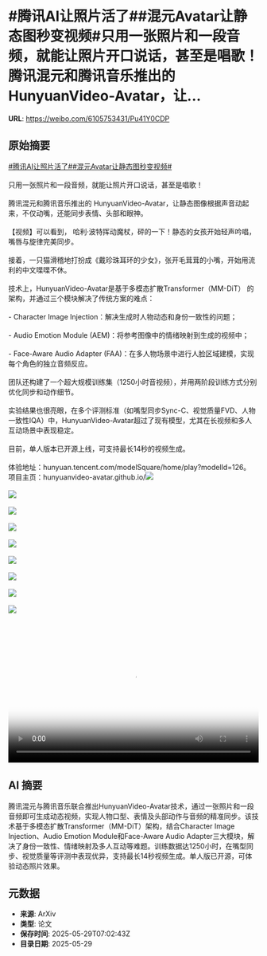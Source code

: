 # #腾讯AI让照片活了##混元Avatar让静态图秒变视频#只用一张照片和一段音频，就能让照片开口说话，甚至是唱歌！腾讯混元和腾讯音乐推出的 HunyuanVideo-Avatar，让...

**URL**: https://weibo.com/6105753431/Pu41Y0CDP

## 原始摘要

<a href="https://m.weibo.cn/search?containerid=231522type%3D1%26t%3D10%26q%3D%23%E8%85%BE%E8%AE%AFAI%E8%AE%A9%E7%85%A7%E7%89%87%E6%B4%BB%E4%BA%86%23&amp;extparam=%23%E8%85%BE%E8%AE%AFAI%E8%AE%A9%E7%85%A7%E7%89%87%E6%B4%BB%E4%BA%86%23" data-hide=""><span class="surl-text">#腾讯AI让照片活了#</span></a><a href="https://m.weibo.cn/search?containerid=231522type%3D1%26t%3D10%26q%3D%23%E6%B7%B7%E5%85%83Avatar%E8%AE%A9%E9%9D%99%E6%80%81%E5%9B%BE%E7%A7%92%E5%8F%98%E8%A7%86%E9%A2%91%23&amp;extparam=%23%E6%B7%B7%E5%85%83Avatar%E8%AE%A9%E9%9D%99%E6%80%81%E5%9B%BE%E7%A7%92%E5%8F%98%E8%A7%86%E9%A2%91%23" data-hide=""><span class="surl-text">#混元Avatar让静态图秒变视频#</span></a><br><br>只用一张照片和一段音频，就能让照片开口说话，甚至是唱歌！<br><br>腾讯混元和腾讯音乐推出的 HunyuanVideo-Avatar，让静态图像根据声音动起来，不仅动嘴，还能同步表情、头部和眼神。<br><br>【视频】可以看到， 哈利·波特挥动魔杖，砰的一下！静态的女孩开始轻声吟唱，嘴唇与旋律完美同步。<br><br>接着，一只猫滑稽地打扮成《戴珍珠耳环的少女》，张开毛茸茸的小嘴，开始用流利的中文喋喋不休。<br><br>技术上，HunyuanVideo-Avatar是基于多模态扩散Transformer（MM-DiT） 的架构，并通过三个模块解决了传统方案的难点：<br><br>- Character Image Injection：解决生成时人物动态和身份一致性的问题；<br><br>- Audio Emotion Module (AEM)：将参考图像中的情绪映射到生成的视频中；<br><br>- Face-Aware Audio Adapter (FAA)：在多人物场景中进行人脸区域建模，实现每个角色的独立音频反应。<br><br>团队还构建了一个超大规模训练集（1250小时音视频），并用两阶段训练方式分别优化同步和动作细节。<br><br>实验结果也很亮眼，在多个评测标准（如嘴型同步Sync-C、视觉质量FVD、人物一致性IQA）中，HunyuanVideo-Avatar超过了现有模型，尤其在长视频和多人互动场景中表现稳定。<br><br>目前，单人版本已开源上线，可支持最长14秒的视频生成。<br><br>体验地址：hunyuan.tencent.com/modelSquare/home/play?modelId=126。<br>项目主页：hunyuanvideo-avatar.github.io/<img style="" src="https://tvax1.sinaimg.cn/large/006Fd7o3ly1i1wd9w0l22j31hc0u0wgd.jpg" referrerpolicy="no-referrer"><br><br><img style="" src="https://tvax2.sinaimg.cn/large/006Fd7o3ly1i1wd9pwwxvj30jk0qogmz.jpg" referrerpolicy="no-referrer"><br><br><img style="" src="https://tvax2.sinaimg.cn/large/006Fd7o3ly1i1wd9q3fwbj30jk0qodgq.jpg" referrerpolicy="no-referrer"><br><br><img style="" src="https://tvax1.sinaimg.cn/large/006Fd7o3ly1i1wd9s1bhij30jk0qo0tf.jpg" referrerpolicy="no-referrer"><br><br><img style="" src="https://tvax4.sinaimg.cn/large/006Fd7o3ly1i1wd9sm3i4j30jk0qo0tp.jpg" referrerpolicy="no-referrer"><br><br><img style="" src="https://tvax2.sinaimg.cn/large/006Fd7o3ly1i1wd9qef9uj30jk0qomyc.jpg" referrerpolicy="no-referrer"><br><br><img style="" src="https://tvax1.sinaimg.cn/large/006Fd7o3ly1i1wd9ticznj30qo0jkjsq.jpg" referrerpolicy="no-referrer"><br><br><img style="" src="https://tvax3.sinaimg.cn/large/006Fd7o3ly1i1wd9tqizzj30qo0jkq3k.jpg" referrerpolicy="no-referrer"><br><br><img style="" src="https://tvax2.sinaimg.cn/large/006Fd7o3ly1i1wd9x45fcj30qo0jk3zl.jpg" referrerpolicy="no-referrer"><br><br><br clear="both"><div style="clear: both"></div><video controls="controls" poster="https://tvax4.sinaimg.cn/orj480/006Fd7o3ly1i1wd9vbnh6j31hc0u0wgd.jpg" style="width: 100%"><source src="https://f.video.weibocdn.com/o0/cUGxy0ndlx08oCGujPBe01041200dwQg0E010.mp4?label=mp4_720p&amp;template=1280x720.25.0&amp;ori=0&amp;ps=1CwnkDw1GXwCQx&amp;Expires=1748505670&amp;ssig=uCZ9jhSUO6&amp;KID=unistore,video"><source src="https://f.video.weibocdn.com/o0/KGR3y7xElx08oCGsO2Ny010412006Usa0E010.mp4?label=mp4_hd&amp;template=852x480.25.0&amp;ori=0&amp;ps=1CwnkDw1GXwCQx&amp;Expires=1748505670&amp;ssig=BVxkcWIZ05&amp;KID=unistore,video"><source src="https://f.video.weibocdn.com/o0/po6xrqf1lx08oCGtwuco010412004kmx0E010.mp4?label=mp4_ld&amp;template=640x360.25.0&amp;ori=0&amp;ps=1CwnkDw1GXwCQx&amp;Expires=1748505670&amp;ssig=%2FZV%2B0LtueM&amp;KID=unistore,video"><p>视频无法显示，请前往<a href="https://video.weibo.com/show?fid=1034%3A5171652582113302" target="_blank" rel="noopener noreferrer">微博视频</a>观看。</p></video>

## AI 摘要

腾讯混元与腾讯音乐联合推出HunyuanVideo-Avatar技术，通过一张照片和一段音频即可生成动态视频，实现人物口型、表情及头部动作与音频的精准同步。该技术基于多模态扩散Transformer（MM-DiT）架构，结合Character Image Injection、Audio Emotion Module和Face-Aware Audio Adapter三大模块，解决了身份一致性、情绪映射及多人互动等难题。训练数据达1250小时，在嘴型同步、视觉质量等评测中表现优异，支持最长14秒视频生成。单人版已开源，可体验动态照片效果。

## 元数据

- **来源**: ArXiv
- **类型**: 论文
- **保存时间**: 2025-05-29T07:02:43Z
- **目录日期**: 2025-05-29
